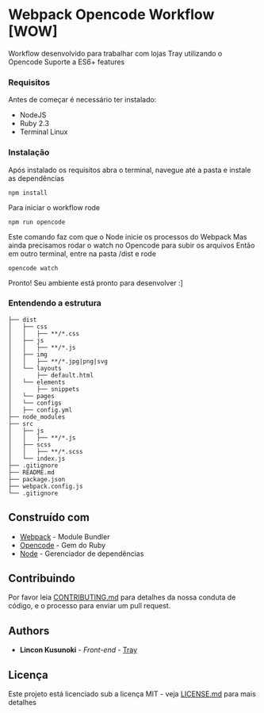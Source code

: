 # Webpack Opencode Workflow [WOW]

Workflow desenvolvido para trabalhar com lojas Tray utilizando o Opencode
Suporte a ES6+ features

### Requisitos

Antes de começar é necessário ter instalado:

* NodeJS
* Ruby 2.3
* Terminal Linux

### Instalação

Após instalado os requisitos abra o terminal, navegue até a pasta e instale as dependências

```
npm install
```

Para iniciar o workflow rode

```
npm run opencode
```

Este comando faz com que o Node inicie os processos do Webpack
Mas ainda precisamos rodar o watch no Opencode para subir os arquivos
Então em outro terminal, entre na pasta /dist e rode

```
opencode watch
```

Pronto! Seu ambiente está pronto para desenvolver :]

### Entendendo a estrutura

```Workflow
├── dist
│   ├── css
│   │   ├── **/*.css
│   ├── js
│   │   ├── **/*.js
│   ├── img
│   │   ├── **/*.jpg|png|svg
│   └── layouts
│       ├── default.html
│   └── elements
│       ├── snippets
│   └── pages
│   └── configs
│   ├── config.yml
├── node_modules
├── src
│   ├── js
│   │   ├── **/*.js
│   ├── scss
│   │   ├── **/*.scss
│   └── index.js
├── .gitignore
├── README.md
├── package.json
├── webpack.config.js
└── .gitignore
```

## Construído com

* [Webpack](https://webpack.js.org/) - Module Bundler
* [Opencode](http://dev.tray.com.br/frontend/console-tool/) - Gem do Ruby
* [Node](https://nodejs.org/en/) - Gerenciador de dependências

## Contribuindo

Por favor leia [CONTRIBUTING.md](https://github.com/linconkusunoki/webpack-opencode/CONTRIBUTING.md) para detalhes da nossa conduta de código, e o processo para enviar um pull request.

## Authors

* **Lincon Kusunoki** - *Front-end* - [Tray](https://github.com/tray-tecnologia/)

## Licença

Este projeto está licenciado sub a licença MIT - veja [LICENSE.md](LICENSE.md) para mais detalhes
